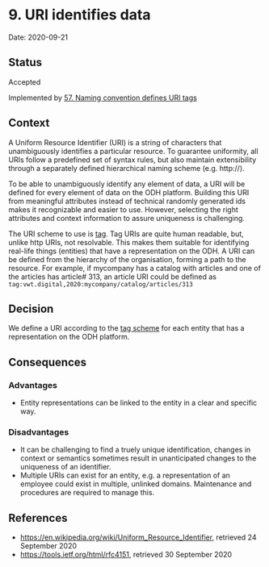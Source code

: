 # 9. URI identifies data

Date: 2020-09-21

## Status

Accepted

Implemented by [57. Naming convention defines URI tags](0057-naming-convention-defines-uri-tags.md)

## Context

A Uniform Resource Identifier (URI) is a string of characters that unambiguously identifies a particular resource. To guarantee uniformity, all URIs follow a predefined set of syntax rules, but also maintain extensibility through a separately defined hierarchical naming scheme (e.g. http://).

To be able to unambiguously identify any element of data, a URI will be defined for every element of data on the ODH platform. Building this URI from meaningful attributes instead of technical randomly generated ids makes it recognizable and easier to use. However, selecting the right attributes and context information to assure uniqueness is challenging.

The URI scheme to use is [tag](https://tools.ietf.org/html/rfc4151). Tag URIs are quite human readable, but, unlike http URIs, not resolvable. This makes them suitable for identifying real-life things (entities) that have a representation on the ODH. A URI can be defined from the hierarchy of the organisation, forming a path to the resource. For example, if mycompany has a catalog with articles and one of the articles has article# 313, an article URI could be defined as `tag:vwt.digital,2020:mycompany/catalog/articles/313`

## Decision

We define a URI according to the [tag scheme](https://tools.ietf.org/html/rfc4151) for each entity that has a representation on the ODH platform.

## Consequences

### Advantages

* Entity representations can be linked to the entity in a clear and specific way.

### Disadvantages

* It can be challenging to find a truely unique identification, changes in context or semantics sometimes result in unanticipated changes to the uniqueness of an identifier.
* Multiple URIs can exist for an entity, e.g. a representation of an employee could exist in multiple, unlinked domains. Maintenance and procedures are required to manage this.

## References

* https://en.wikipedia.org/wiki/Uniform_Resource_Identifier, retrieved 24 September 2020
* https://tools.ietf.org/html/rfc4151, retrieved 30 September 2020
